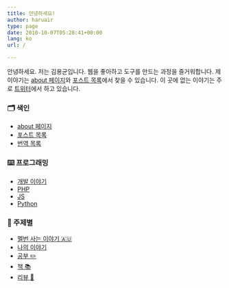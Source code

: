 ```yaml
---
title: 안녕하세요!
author: haruair
type: page
date: 2010-10-07T05:28:41+00:00
lang: ko
url: /

---
```


안녕하세요. 저는 김용균입니다. 웹을 좋아하고 도구를 만드는 과정을 즐거워합니다. 제 이야기는 [about 페이지](/ko/about/)와 [포스트 목록](/ko/archives/)에서 찾을 수 있습니다. 이 곳에 없는 이야기는 주로 [트위터](https://twitter.com/haruair)에서 하고 있습니다.

<div class="sections">
<div class="section">

### 🗂 색인

- [about 페이지](/ko/about/)
- [포스트 목록](/ko/archives/)
- [번역 목록](/ko/category/translations/)

</div><div class="section">

### ⌨️ 프로그래밍
- [개발 이야기](/ko/category/dev-life)
- [PHP](/ko/tag/php/)
- [JS](/ko/tag/js/)
- [Python](/ko/tag/python/)

</div>

<div class="section">

### 🚀 주제별

- [멜번 사는 이야기 🇦🇺](/ko/category/life-in-australia)
- [나의 이야기](/ko/category/my-stories)
- [공부 ✏️](/ko/category/study)
- [책 📚](/ko/category/book)
- [리뷰 🧐](/ko/category/review)

</div>
</div>

